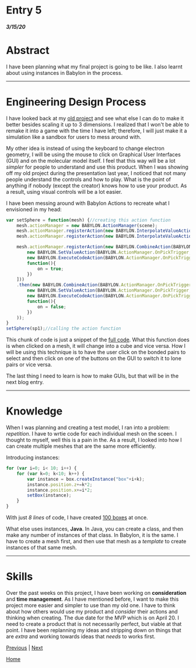 # Entry 5
##### 3/15/20

# Abstract
I have been planning what my final project is going to be like. I also learnt about using instances in Babylon in the process.

---
# Engineering Design Process
I have looked back at my [old project](https://bairul6154.github.io/ChemProject/) and see what else I can do to make it better besides scaling it up to 3 dimensions.
I realized that I won't be able to remake it into a game with the time I have left; therefore, I will just make it a simulation like
a sandbox for users to mess around with.

My other idea is instead of using the keyboard to change electron geometry, I will be using the mouse to click on Graphical User Interfaces (GUI)
and on the molecular model itself. I feel that this way will be a lot *simpler* for people to understand and use this product. When I was
showing off my old project during the presentation last year, I noticed that not many people understand the controls and how to play. What
is the point of anything if nobody (except the creator) knows how to use your product. As a result, using visual controls will be a lot
easier.

I have been messing around with Babylon Actions to recreate what I envisioned in my head:

```javascript
var setSphere = function(mesh) {//creating this action function
    mesh.actionManager = new BABYLON.ActionManager(scene);
    mesh.actionManager.registerAction(new BABYLON.InterpolateValueAction(BABYLON.ActionManager.OnPointerOutTrigger, mesh, "scaling", new BABYLON.Vector3(1, 1, 1), 150));
    mesh.actionManager.registerAction(new BABYLON.InterpolateValueAction(BABYLON.ActionManager.OnPointerOverTrigger, mesh, "scaling", new BABYLON.Vector3(1.2, 1.2, 1.2), 150));

    mesh.actionManager.registerAction(new BABYLON.CombineAction(BABYLON.ActionManager.OnPickTrigger,[
        new BABYLON.SetValueAction(BABYLON.ActionManager.OnPickTrigger,mesh,'visibility',0),
        new BABYLON.ExecuteCodeAction(BABYLON.ActionManager.OnPickTrigger,
        function(){
            on = true;
        })
    ]))
    .then(new BABYLON.CombineAction(BABYLON.ActionManager.OnPickTrigger,[
        new BABYLON.SetValueAction(BABYLON.ActionManager.OnPickTrigger,mesh,'visibility',1),
        new BABYLON.ExecuteCodeAction(BABYLON.ActionManager.OnPickTrigger,
        function(){
            on = false;
        })
    ));
}
setSphere(sp1);//calling the action function
```

This chunk of code is just a snippet of the [full code](https://jsbin.com/juborumoya/edit?html,output).
What this function does is when clicked on a mesh, it will change into a cube and vice versa. How I will be using this technique is
to have the user click on the bonded pairs to select and then click on one of the buttons on the GUI to switch it to lone pairs or
vice versa.

The last thing I need to learn is how to make GUIs, but that will be in the next blog entry.

---
# Knowledge
When I was planning and creating a test model, I ran into a problem: *repetition*. I have to wrtie code for each individual mesh on the sceen.
I thought to myself, well this is a pain in the. As a result, I looked into how I can create multiple meshes that are the same more efficiently.

Introducing instances:
```javascript
for (var i=0; i< 10; i++) {
    for (var k=0; k<10; k++) {
        var instance = box.createInstance("box"+i+k);
        instance.position.z+=k*2;
        instance.position.x+=i*2;
        setBox(instance);
    }
}
```
With just *8 lines* of code, I have created [100 boxes](https://jsbin.com/meyurubuja/edit?html,output) at once.

What else uses instances, **Java**. In Java, you can create a class, and then make any number of instances of that class. In Babylon, it is the
same. I have to create a mesh first, and then use that mesh as a *template* to create instances of that same mesh.

---
# Skills
Over the past weeks on this project, I have been working on **consideration** and **time management**. As I have mentioned before, I want to make
this project more easier and simpler to use than my old one. I have to think about how others would use my product and *consider* their actions
and thinking when creating. The due date for the MVP which is on April 20. I need to create a product that is not necessarily perfect, but viable
at that point. I have been replanning my ideas and stripping down on things that are *extra* and working towards ideas that *needs* to works first.

[Previous](entry04.md) | [Next](entry06.md)

[Home](../README.md)